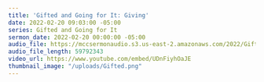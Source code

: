 ```yaml
---
title: 'Gifted and Going for It: Giving'
date: 2022-02-20 09:03:00 -05:00
series: Gifted and Going for It
sermon_date: 2022-02-20 00:00:00 -05:00
audio_file: https://mccsermonaudio.s3.us-east-2.amazonaws.com/2022/Gift+2/Week+23+Gifted.mp3
audio_file_length: 59792343
video_url: https://www.youtube.com/embed/UDnFiyhOaJE
thumbnail_image: "/uploads/Gifted.png"
---
```


